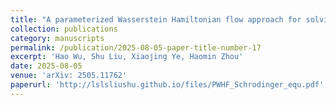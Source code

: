 ```yaml
---
title: "A parameterized Wasserstein Hamiltonian flow approach for solving the Schrödinger equation"
collection: publications
category: manuscripts
permalink: /publication/2025-08-05-paper-title-number-17
excerpt: 'Hao Wu, Shu Liu, Xiaojing Ye, Haomin Zhou'
date: 2025-08-05
venue: 'arXiv: 2505.11762'
paperurl: 'http://lslsliushu.github.io/files/PWHF_Schrodinger_equ.pdf'
---
```


